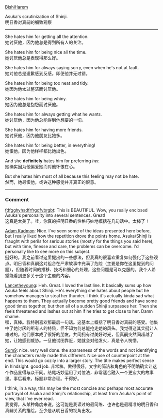 [BishiHarem](https://www.fanfiction.net/u/718760/BishiHarem)

Asuka's scrutinization of Shinji.  
明日香对真嗣的细致观察

---
She hates him for getting all the attention.  
她讨厌他，因为他总是得到所有人的关注。

She hates him for being nice all the time.  
她讨厌他总是表现得那么好。

She hates him for always saying sorry, even when he's not at fault.  
她对他总是道歉感到反感，即便他并无过错。

She hates him for being too neat and tidy.  
她因为他太过整洁而讨厌他。

She hates him for being whiny.  
她因为他总是抱怨而讨厌他。

She hates him for always getting what he wants.  
她讨厌他，因为他总能得到他想要的一切。

She hates him for having more friends.  
她讨厌他，因为他朋友比她多。

She hates him for being better, in everything!  
她恨他，因为他样样都比她出色。

And she **definitely** hates him for preferring _her._  
她确实因为他偏爱她而对他怀恨在心。

But she hates him most of all because this feeling may not be hate.  
然而，她最恨他，或许这种感觉并非真正的恨意。

---
### Comment
[fdfgghyhsdfrfrgdfvbrgbt](https://www.fanfiction.net/u/893572/fdfgghyhsdfrfrgdfvbrgbt): This is BEAUTIFUL. Wow, you really enclosed Asuka's personality into several sentences. Great!  
这真是太美了。哇，你真的把明日香的性格巧妙地概括在几句话中。太棒了！

[Adam Kadmon](https://www.fanfiction.net/u/819499/Adam-Kadmon): Nice. I've seen some of the ideas presented here before, but I really liked how the repetition drove the points home. Asuka/Shinji is fraught with perils for serious stories (mostly for the things you said here), but with time, finesse and care, the problems can be overcome. I'd personally like to see more on this subject.  
挺好的。我之前看过这里提出的一些想法，但我真的很喜欢重复如何强化了这些观点。明日香和真嗣这对组合在严肃故事中充满了危险（主要是你在这里提到的问题），但随着时间的推移、技巧和细心的处理，这些问题是可以克服的。我个人希望能看到更多关于这个主题的内容。

[Lancetheyoung](https://www.fanfiction.net/u/767810/Lancetheyoung): Heh. Great. I loved the last line.  It basically sums up how Asuka feels about Shinji. He's everything she hates about people but he somehow manages to steal her thunder.  I think it's actually kinda sad what happens to them. They actually become pretty good friends and have some good times together, but then all of a sudden Shinji surpasses her. Then she feels threatened and lashes out at him if he tries to get close to her. Damn shame.  
嘿，真棒。我特别喜欢那最后一句话。这基本上概括了明日香对真嗣的感受。他集中了她讨厌的所有人的特质，但不知为何总能抢走她的风头。我觉得这其实挺让人难过的，他们原本成了很好的朋友，共同拥有过美好时光，但真嗣突然间超越了她，让她感到威胁。一旦他试图靠近，她就会对他发火，真是令人惋惜。

[Sum9](https://www.fanfiction.net/u/280218/Sum9): nice. very well done. the sparseness of the words and not identifying the characters really made this different. Nice use of counterpoint at the end. This would go cozily into a larger story.  The title makes perfect sense in hindsight. good job.
非常棒。做得很好。文字的简洁和角色的不明确确实让这个作品显得与众不同。结尾巧妙运用了对位法，非常适合融入一个更宏大的故事里。事后看来，标题非常合理。干得好。

I think, in a way, this may be the most concise and perhaps most accurate portrayal of Asuka and Shinji's relationship, at least from Asuka's point of view, that I've ever read.  
我觉得，从某种角度来说，这可能是我读过的最简练、也许也是最精准的明日香和真嗣关系的描绘，至少是从明日香的视角出发。
